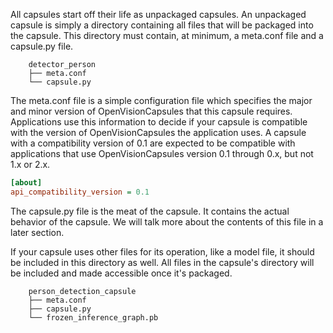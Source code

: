 All capsules start off their life as unpackaged capsules. An unpackaged capsule
is simply a directory containing all files that will be packaged into the
capsule. This directory must contain, at minimum, a meta.conf file and a
capsule.py file.

```
    detector_person
    ├── meta.conf
    └── capsule.py
```

The meta.conf file is a simple configuration file which specifies the major and
minor version of OpenVisionCapsules that this capsule requires. Applications use
this information to decide if your capsule is compatible with the version of
OpenVisionCapsules the application uses. A capsule with a compatibility version
of 0.1 are expected to be compatible with applications that use
OpenVisionCapsules version 0.1 through 0.x, but not 1.x or 2.x.

```ini
[about]
api_compatibility_version = 0.1
```

The capsule.py file is the meat of the capsule. It contains the actual behavior
of the capsule. We will talk more about the contents of this file in a later
section.

If your capsule uses other files for its operation, like a model file, it should
be included in this directory as well. All files in the capsule's directory
will be included and made accessible once it's packaged.

```
    person_detection_capsule
    ├── meta.conf
    ├── capsule.py
    └── frozen_inference_graph.pb
```
